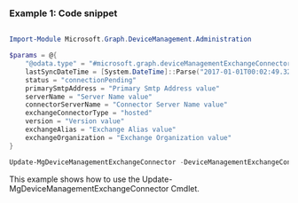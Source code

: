 ### Example 1: Code snippet

```powershell

Import-Module Microsoft.Graph.DeviceManagement.Administration

$params = @{
	"@odata.type" = "#microsoft.graph.deviceManagementExchangeConnector"
	lastSyncDateTime = [System.DateTime]::Parse("2017-01-01T00:02:49.3205976-08:00")
	status = "connectionPending"
	primarySmtpAddress = "Primary Smtp Address value"
	serverName = "Server Name value"
	connectorServerName = "Connector Server Name value"
	exchangeConnectorType = "hosted"
	version = "Version value"
	exchangeAlias = "Exchange Alias value"
	exchangeOrganization = "Exchange Organization value"
}

Update-MgDeviceManagementExchangeConnector -DeviceManagementExchangeConnectorId $deviceManagementExchangeConnectorId -BodyParameter $params

```
This example shows how to use the Update-MgDeviceManagementExchangeConnector Cmdlet.

